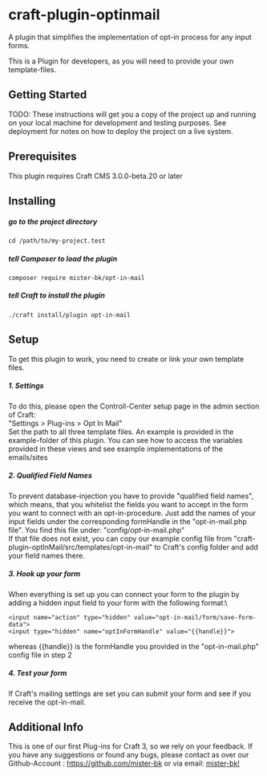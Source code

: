 # craft-plugin-optinmail
A plugin that simplifies the implementation of opt-in process for any input forms.

This is a Plugin for developers, as you will need to provide your own template-files.

## Getting Started

TODO: These instructions will get you a copy of the project up and running on your local machine for development and testing purposes. See deployment for notes on how to deploy the project on a live system.

## Prerequisites

This plugin requires Craft CMS 3.0.0-beta.20 or later

## Installing

##### go to the project directory

```
cd /path/to/my-project.test
```

##### tell Composer to load the plugin
```
composer require mister-bk/opt-in-mail
```

##### tell Craft to install the plugin
```
./craft install/plugin opt-in-mail
```

## Setup

To get this plugin to work, you need to create or link your own template files.

##### 1. Settings
To do this, please open the Controll-Center setup page in the admin section of Craft:\
"Settings > Plug-ins > Opt In Mail"\
Set the path to all three template files. An example is provided in the example-folder of this plugin.
You can see how to access the variables provided in these views and see example implementations of the emails/sites   
##### 2. Qualified Field Names
To prevent database-injection you have to provide "qualified field names", which means, that you whitelist the fields you
want to accept in the form you want to connect with an opt-in-procedure.
Just add the names of your input fields under the corresponding formHandle in the "opt-in-mail.php file". You find this file under: "config/opt-in-mail.php"\
If that file does not exist, you can copy our example config file from "craft-plugin-optInMail/src/templates/opt-in-mail" to Craft's config folder and add your field names there.

##### 3. Hook up your form
When everything is set up you can connect your form to the plugin by adding a hidden input field to your form with the following format:\
```
<input name="action" type="hidden" value="opt-in-mail/form/save-form-data">
<input type="hidden" name="optInFormHandle" value="{{handle}}">
```
whereas {{handle}} is the formHandle you provided in the "opt-in-mail.php" config file in step 2

##### 4. Test your form
If Craft's mailing settings are set you can submit your form and see if you receive the opt-in-mail.

## Additional Info
This is one of our first Plug-ins for Craft 3, so we rely on your feedback.
If you have any suggestions or found any bugs, please contact as over our Github-Account : https://github.com/mister-bk or via
email: [mister-bk!](mailto:s.karst@mister-bk.de)
